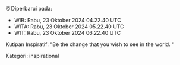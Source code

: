 ⏰ Diperbarui pada:
- WIB: Rabu, 23 Oktober 2024 04.22.40 UTC
- WITA: Rabu, 23 Oktober 2024 05.22.40 UTC
- WIT: Rabu, 23 Oktober 2024 06.22.40 UTC

Kutipan Inspiratif:
"Be the change that you wish to see in the world. "


Kategori: inspirational

